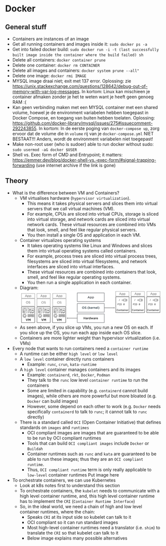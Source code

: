 # Docker

## General stuff
- Containers are instances of an image
-  Get all running containers and images inside it: ```sudo docker ps -a```
- Get into failed docker build: ```sudo docker run -i -t (last successfully built image inside the container where the build failed) sh```
- Delete all containers: ```docker container prune```
- Delete one container: ```docker rm CONTAINER```
- Delete all images and containers: ```docker system prune --all"```
- Delete one image: ```docker rmi IMAGE```
- MYSQL image draai niet; exit met 137 error. Oplossing: zie https://unix.stackexchange.com/questions/128642/debug-out-of-memory-with-var-log-messages. In kortom: Linux kan mischieen je container afmaken zonder je het te weten want je heeft geen genoeg RAM :(
- Kan geen verbinding maken met een MYSQL container met een shared volume, hoewel je de environment variabelen hebben toegepast in Docker Compose, en toegang van buiten hebben toelaten. Oplossing: https://github.com/docker-library/mysql/issues/275#issuecomment-292243855. In kortom: In de eerste poging van `docker-compose up`, zorg ervoor dat de volume die in `volume` rij van je `docker-compose.yml` NIET BESTAAT!!! Anders, wordt de environment variabelen niet toegepast!
- Make non-root user (who is sudoer) able to run docker without sudo: `sudo usermod -aG docker $USER`
- Shell vs. Exec form of CMD and Entrypoint; it matters: https://emmer.dev/blog/docker-shell-vs.-exec-form/#signal-trapping-forwarding (use internet archive if the link is gone)

## Theory

- What is the difference between VM and Containers?
  - VM virtualises hardware (`hypervisor virtualization`). 
    - This means it takes physical servers and slices them into virtual servers that we call virtual machines (VM). 
    - For example, CPUs are sliced into virtual CPUs, storage is sliced into virtual storage, and network cards are sliced into virtual network cards. These virtual resources are combined into VMs that look, smell, and feel like regular physical servers. 
    - You then install a single OS and application in each VM. 
  - Container virtualizes operating systems
    - It takes operating systems like Linux and Windows and slices them into virtual operating systems called containers. 
    - For example, process trees are sliced into virtual process trees, filesystems are sliced into virtual filesystems, and network interfaces are sliced into virtual interfaces. 
    - These virtual resources are combined into containers that look, smell, and feel like regular operating systems. 
    - You then run a single application in each container. 
  - Diagram:
  ![](vmvscontainer.png)
  - As seen above, if you slice up VMs, you run a new OS on each. If you slice up the OS, you run each app inside each OS slice.
  - Containers are more lighter weight than hypervisor virtualization (i.e. VMs)
- Every node that wants to run containers need a `container runtime`
  - A runtime can be either `high level` or `low level`
  - A `low level` container directly runs containers
    - Example: `runc`, `crun`, `kata-runtime`
  - A `high level` container manages containers and its images
    - Example: `containerd`, `rkt`, `Docker`, `Podman`
    - They talk to the `runc` low level `container runtime` to run the containers
    - Some are limited in capability (e.g. `containerd` cannot build images), while others are more powerful but more bloated (e.g. `Docker` can build images)
    - However, some depend on each other to work (e.g. `Docker` needs specifically `containerd` to talk to `runc`; it cannot talk to `runc` directly)
  - There is a standard called `OCI` (Open Container Initiative) that defines standards on `images` and `runtimes`
    - OCI compliant images are images that are guaranteed to be able to be run by OCI compliant runtimes
    - Tools that can build `OCI compliant images` include `Docker` or `Buildah`
    - Container runtimes such as `runc` and `kata` are guaranteed to be able to run these images; thus they are an `OCI compliant runtime`.
    - Thus, `OCI compliant runtime` term is only really applicable to `low-level` container runtimes
  Put image here
- To orchestrate containers, we can use Kubernetes
  - Look at k8s notes first to understand this section
  - To orchestrate containers, the `kubelet` needs to communicate with a high level container runtime, and, this high level container runtime has to implement the `CRI` (`Container Runtime Interface`)
  - So, in the ideal world, we need a chain of high and low level container runtimes, where the chain:
    - Speaks `CRI` at its input side so kubelet can talk to it
    - OCI compliant so it can run standard images
    - Most high-level container runtimes need a translator (i.e. `shim`) to translate the `CRI` so that kubelet can talk to it
    - Below image explains many possible alternatives